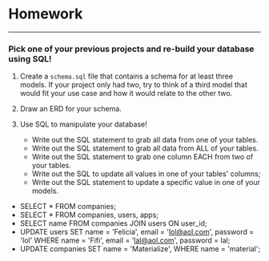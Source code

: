 # Homework
---

### Pick one of your previous projects and re-build your database using SQL!

1. Create a `schema.sql` file that contains a schema for at least three models.
If your project only had two, try to think of a third model that would fit your
use case and how it would relate to the other two.

2. Draw an ERD for your schema.

3. Use SQL to manipulate your database!
	- Write out the SQL statement to grab all data from one of your tables.
	- Write out the SQL statement to grab all data from ALL of your tables.
	- Write out the SQL statement to grab one column EACH from two of your tables.
	- Write out the SQL to update all values in one of your tables' columns;
	- Write out the SQL statement to update a specific value in one of your models.

- SELECT * FROM companies;
- SELECT * FROM companies, users, apps;
- SELECT name FROM companies JOIN users ON user_id;
- UPDATE users SET name = 'Felicia', email = 'lol@aol.com', password = 'lol' WHERE name = 'Fifi', email = 'lal@aol.com', password = lal;
- UPDATE companies SET name = 'Materialize', WHERE name = 'material';

